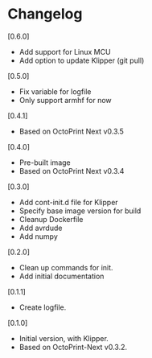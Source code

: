 # Changelog

[0.6.0]

- Add support for Linux MCU
- Add option to update Klipper (git pull)

[0.5.0]

- Fix variable for logfile
- Only support armhf for now

[0.4.1]

- Based on OctoPrint Next v0.3.5

[0.4.0]

- Pre-built image
- Based on OctoPrint Next v0.3.4

[0.3.0]

- Add cont-init.d file for Klipper
- Specify base image version for build
- Cleanup Dockerfile
- Add avrdude
- Add numpy

[0.2.0]

- Clean up commands for init.
- Add initial documentation

[0.1.1]

- Create logfile.

[0.1.0]

- Initial version, with Klipper.
- Based on OctoPrint-Next v0.3.2.
